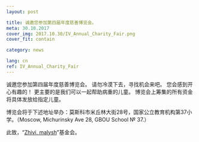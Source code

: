 ```yaml
---
layout: post

title: 诚邀您参加第四届年度慈善博览会。
meta: 30.10.2017
cover_img: 2017.10.30/IV_Annual_Charity_Fair.png
cover_fit: contain

category: news

lang: cn
ref: IV_Annual_Charity_Fair
---
```


诚邀您参加第四届年度慈善博览会。
请勿冷漠下去，寻找机会来吧。
您会感到开心有趣的！
更主要的是我们可以一起帮助病重的儿童。
博览会上筹集的所有资金将具体发放给指定儿童。

博览会将于下述地址举办：莫斯科市米丘林大街28号，国家公立教育机构第37小学。（Moscow, Michurinsky Ave 28, GBOU School № 37.）

此致，“<a href="https://fondzhivimalysh.ru/" target="_blank">Zhivi, malysh</a>”基金会。
